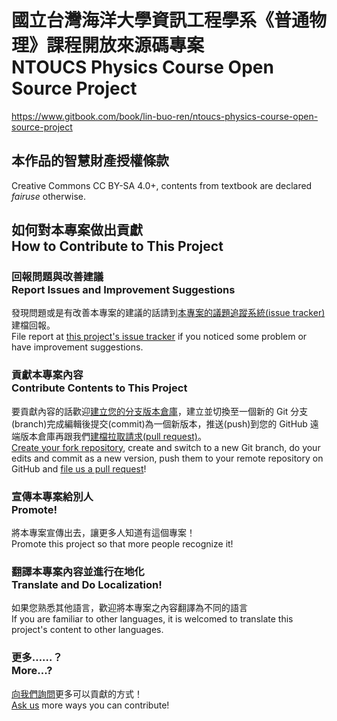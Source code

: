 # 國立台灣海洋大學資訊工程學系《普通物理》課程開放來源碼專案<br />NTOUCS Physics Course Open Source Project
<https://www.gitbook.com/book/lin-buo-ren/ntoucs-physics-course-open-source-project>

## 本作品的智慧財產授權條款
Creative Commons CC BY-SA 4.0+, contents from textbook are declared *fairuse* otherwise.

## 如何對本專案做出貢獻<br />How to Contribute to This Project
### 回報問題與改善建議<br />Report Issues and Improvement Suggestions
發現問題或是有改善本專案的建議的話請到[本專案的議題追蹤系統(issue tracker)](https://github.com/Lin-Buo-Ren/NTOUCS-Physics-Course-Open-Source-Project/issues)建檔回報。  
File report at [this project's issue tracker](https://github.com/Lin-Buo-Ren/NTOUCS-Physics-Course-Open-Source-Project/issues) if you noticed some problem or have improvement suggestions.

### 貢獻本專案內容<br />Contribute Contents to This Project
要貢獻內容的話歡迎[建立您的分支版本倉庫](https://github.com/Lin-Buo-Ren/NTOUCS-Physics-Course-Open-Source-Project/fork)，建立並切換至一個新的 Git 分支(branch)完成編輯後提交(commit)為一個新版本，推送(push)到您的 GitHub 遠端版本倉庫再跟我們[建檔拉取請求(pull request)](https://github.com/Lin-Buo-Ren/NTOUCS-Physics-Course-Open-Source-Project/pull/new)。  
[Create your fork repository](https://github.com/Lin-Buo-Ren/NTOUCS-Physics-Course-Open-Source-Project/fork), create and switch to a new Git branch, do your edits and commit as a new version, push them to your remote repository on GitHub and [file us a pull request](https://github.com/Lin-Buo-Ren/NTOUCS-Physics-Course-Open-Source-Project/pull/new)!

### 宣傳本專案給別人<br />Promote!
將本專案宣傳出去，讓更多人知道有這個專案！  
Promote this project so that more people recognize it!

### 翻譯本專案內容並進行在地化<br />Translate and Do Localization!
如果您熟悉其他語言，歡迎將本專案之內容翻譯為不同的語言  
If you are familiar to other languages, it is welcomed to translate this project's content to other languages.

### 更多……？<br />More...?
[向我們詢問](https://github.com/Lin-Buo-Ren/NTOUCS-Physics-Course-Open-Source-Project/issues)更多可以貢獻的方式！    
[Ask us](https://github.com/Lin-Buo-Ren/NTOUCS-Physics-Course-Open-Source-Project/issues) more ways you can contribute!
